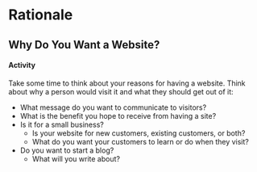 # Rationale
## Why Do You Want a Website?

#### Activity
Take some time to think about your reasons for having a website. Think about why a person would visit it and what they should get out of it:
- What message do you want to communicate to visitors?
- What is the benefit you hope to receive from having a site?
- Is it for a small business?
  - Is your website for new customers, existing customers, or both?
  - What do you want your customers to learn or do when they visit?
- Do you want to start a blog?
  - What will you write about?
